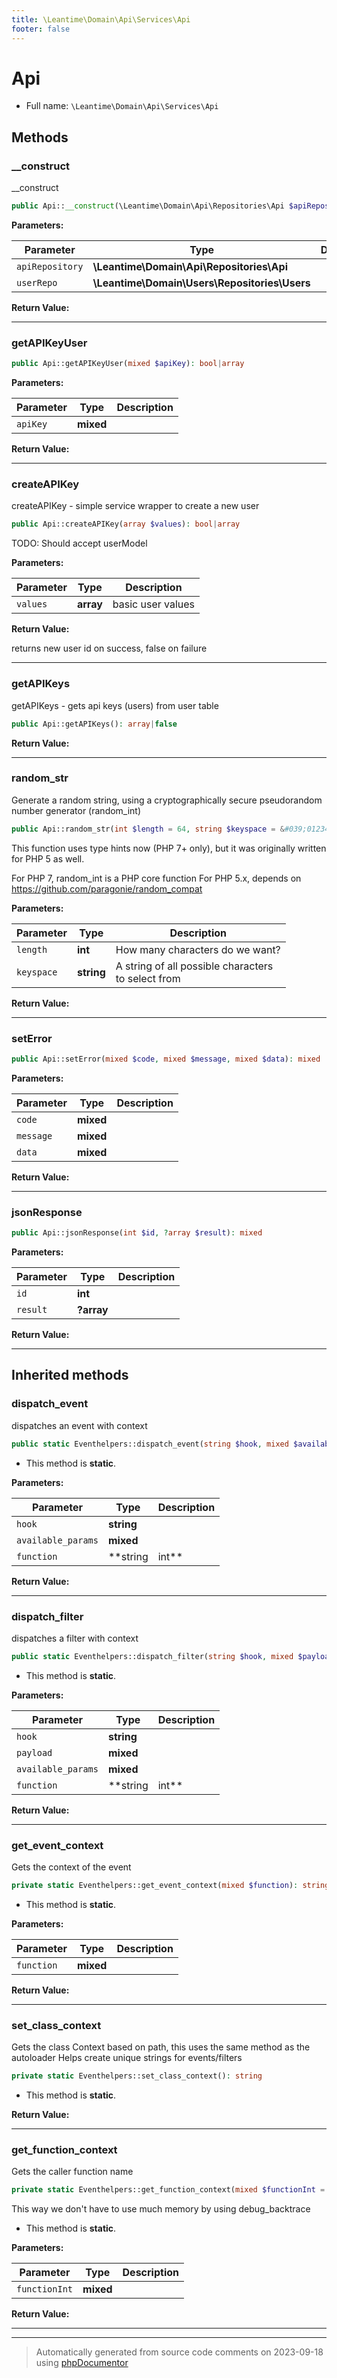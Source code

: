 ```yaml
---
title: \Leantime\Domain\Api\Services\Api
footer: false
---
```


# Api





* Full name: `\Leantime\Domain\Api\Services\Api`



## Methods

### __construct

__construct

```php
public Api::__construct(\Leantime\Domain\Api\Repositories\Api $apiRepository, \Leantime\Domain\Users\Repositories\Users $userRepo): mixed
```








**Parameters:**

| Parameter | Type | Description |
|-----------|------|-------------|
| `apiRepository` | **\Leantime\Domain\Api\Repositories\Api** |  |
| `userRepo` | **\Leantime\Domain\Users\Repositories\Users** |  |


**Return Value:**





---
### getAPIKeyUser



```php
public Api::getAPIKeyUser(mixed $apiKey): bool|array
```








**Parameters:**

| Parameter | Type | Description |
|-----------|------|-------------|
| `apiKey` | **mixed** |  |


**Return Value:**





---
### createAPIKey

createAPIKey - simple service wrapper to create a new user

```php
public Api::createAPIKey(array $values): bool|array
```

TODO: Should accept userModel






**Parameters:**

| Parameter | Type | Description |
|-----------|------|-------------|
| `values` | **array** | basic user values |


**Return Value:**

returns new user id on success, false on failure



---
### getAPIKeys

getAPIKeys - gets api keys (users) from user table

```php
public Api::getAPIKeys(): array|false
```









**Return Value:**





---
### random_str

Generate a random string, using a cryptographically secure
pseudorandom number generator (random_int)

```php
public Api::random_str(int $length = 64, string $keyspace = &#039;0123456789abcdefghijklmnopqrstuvwxyzABCDEFGHIJKLMNOPQRSTUVWXYZ&#039;): string
```

This function uses type hints now (PHP 7+ only), but it was originally
written for PHP 5 as well.

For PHP 7, random_int is a PHP core function
For PHP 5.x, depends on https://github.com/paragonie/random_compat






**Parameters:**

| Parameter | Type | Description |
|-----------|------|-------------|
| `length` | **int** | How many characters do we want? |
| `keyspace` | **string** | A string of all possible characters<br />to select from |


**Return Value:**





---
### setError



```php
public Api::setError(mixed $code, mixed $message, mixed $data): mixed
```








**Parameters:**

| Parameter | Type | Description |
|-----------|------|-------------|
| `code` | **mixed** |  |
| `message` | **mixed** |  |
| `data` | **mixed** |  |


**Return Value:**





---
### jsonResponse



```php
public Api::jsonResponse(int $id, ?array $result): mixed
```








**Parameters:**

| Parameter | Type | Description |
|-----------|------|-------------|
| `id` | **int** |  |
| `result` | **?array** |  |


**Return Value:**





---


## Inherited methods

### dispatch_event

dispatches an event with context

```php
public static Eventhelpers::dispatch_event(string $hook, mixed $available_params = [], string|int $function = null): void
```



* This method is **static**.




**Parameters:**

| Parameter | Type | Description |
|-----------|------|-------------|
| `hook` | **string** |  |
| `available_params` | **mixed** |  |
| `function` | **string|int** |  |


**Return Value:**





---
### dispatch_filter

dispatches a filter with context

```php
public static Eventhelpers::dispatch_filter(string $hook, mixed $payload, mixed $available_params = [], string|int $function = null): mixed
```



* This method is **static**.




**Parameters:**

| Parameter | Type | Description |
|-----------|------|-------------|
| `hook` | **string** |  |
| `payload` | **mixed** |  |
| `available_params` | **mixed** |  |
| `function` | **string|int** |  |


**Return Value:**





---
### get_event_context

Gets the context of the event

```php
private static Eventhelpers::get_event_context(mixed $function): string
```



* This method is **static**.




**Parameters:**

| Parameter | Type | Description |
|-----------|------|-------------|
| `function` | **mixed** |  |


**Return Value:**





---
### set_class_context

Gets the class Context based on path, this uses the same method as the autoloader
Helps create unique strings for events/filters

```php
private static Eventhelpers::set_class_context(): string
```



* This method is **static**.





**Return Value:**





---
### get_function_context

Gets the caller function name

```php
private static Eventhelpers::get_function_context(mixed $functionInt = null): string
```

This way we don't have to use much memory by using debug_backtrace

* This method is **static**.




**Parameters:**

| Parameter | Type | Description |
|-----------|------|-------------|
| `functionInt` | **mixed** |  |


**Return Value:**





---


---
> Automatically generated from source code comments on 2023-09-18 using [phpDocumentor](http://www.phpdoc.org/)
